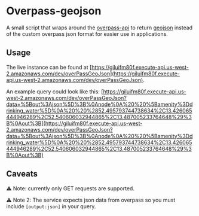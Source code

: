 # Overpass-geojson


A small script that wraps around the [overpass-api](http://overpass-api.de/) to return [geojson](http://geojson.org/) instead of the custom overpass json format for easier use in applications.

## Usage 
The live instance can be found at [https://giluifm80f.execute-api.us-west-2.amazonaws.com/dev/overPassGeoJson](https://giluifm80f.execute-api.us-west-2.amazonaws.com/dev/overPassGeoJson). 

An example query could look like this:  [https://giluifm80f.execute-api.us-west-2.amazonaws.com/dev/overPassGeoJson?data=%5Bout%3Ajson%5D%3B%0Anode%0A%20%20%5Bamenity%3Ddrinking_water%5D%0A%20%20%2852.495793744738634%2C13.426065444946289%2C52.540606032944865%2C13.487005233764648%29%3B%0Aout%3B](https://giluifm80f.execute-api.us-west-2.amazonaws.com/dev/overPassGeoJson?data=%5Bout%3Ajson%5D%3B%0Anode%0A%20%20%5Bamenity%3Ddrinking_water%5D%0A%20%20%2852.495793744738634%2C13.426065444946289%2C52.540606032944865%2C13.487005233764648%29%3B%0Aout%3B)


## Caveats 
⚠️ Note: currently only GET requests are supported.

⚠️ Note 2: The service expects json data from overpass so you must include `[output:json]` in your query.
